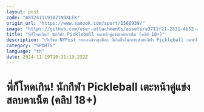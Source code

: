 ```yaml
---
layout: post
code: "ART2411191021N9XLEK"
origin_url: "https://www.sanook.com/sport/1566939/"
image: "https://github.com/user-attachments/assets/a3711f21-2331-4b52-a666-ade111253b8a"
title: "พี่ก็โหดเกิน! นักกีฬา Pickleball เตะหน้าคู่แข่งสลบคาเน็ต (คลิป 18+)"
description: "เว็บไซต์ NYPost รายงานข่าวสุดช็อก ที่เกิดขึ้นในการแข่งขันกีฬา Pickleball จนทำให้มีผู้ได้รับบาดเจ็บถึงขั้นความจำเสื่อมไปถึง 3 ชั่วโมงเลยทีเดียว"
category: "SPORTS"
language: "th"
date: 2024-11-19T10:31:19.232Z
---
```


# พี่ก็โหดเกิน! นักกีฬา Pickleball เตะหน้าคู่แข่งสลบคาเน็ต (คลิป 18+)